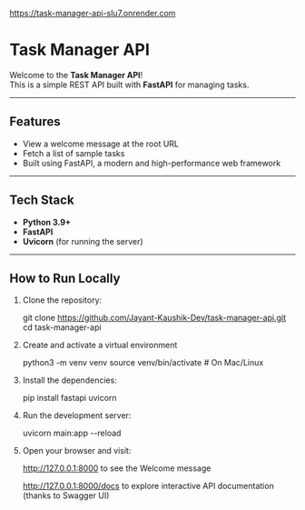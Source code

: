 https://task-manager-api-slu7.onrender.com

# Task Manager API

Welcome to the **Task Manager API**!  
This is a simple REST API built with **FastAPI** for managing tasks.

---

##  Features
- View a welcome message at the root URL
- Fetch a list of sample tasks
- Built using FastAPI, a modern and high-performance web framework

---

##  Tech Stack
- **Python 3.9+**
- **FastAPI**
- **Uvicorn** (for running the server)

---

##  How to Run Locally

1. Clone the repository:

   git clone https://github.com/Jayant-Kaushik-Dev/task-manager-api.git
   cd task-manager-api

2. Create and activate a virtual environment

    python3 -m venv venv
    source venv/bin/activate  # On Mac/Linux

3. Install the dependencies:

    pip install fastapi uvicorn

4. Run the development server:

    uvicorn main:app --reload

5. Open your browser and visit:

    http://127.0.0.1:8000 to see the Welcome message

    http://127.0.0.1:8000/docs to explore interactive API documentation (thanks to Swagger UI)

